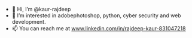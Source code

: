 - 👋 Hi, I’m @kaur-rajdeep
- 👀 I’m interested in adobephotoshop, python, cyber security and  web development.
- 📫 You can reach me at www.linkedin.com/in/rajdeep-kaur-831047218

<!---
kaur-rajdeep/kaur-rajdeep is a ✨ special ✨ repository because its `README.md` (this file) appears on your GitHub profile.
You can click the Preview link to take a look at your changes.
--->
